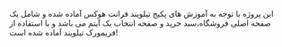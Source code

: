 این پروژه با توجه به آموزش های پکیج تیلویند فرانت هوکس آماده شده و شامل یک صفحه اصلی فروشگاه،سبد خرید و صفحه انتخاب یک آیتم می باشد و با استفاده از فریمورک تیلویند آماده شده است!
